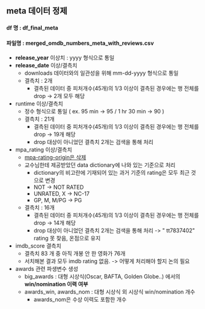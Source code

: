 <h2> meta 데이터 정제 </h2>

<h4> df 명 : df_final_meta </h5>

<h4> 파일명 : merged_omdb_numbers_meta_with_reviews.csv </h5>

- **release_year** 이상치 : yyyy 형식으로 통일
- **release_date** 이상/결측치 
  - downloads 데이터와의 일관성을 위해 mm-dd-yyyy 형식으로 통일
  - 결측치 : 2개
    - 결측된 데이터 중 피처개수(45개)의 1/3 이상이 결측된 경우에는 행 전체를 drop -> 2개 모두 해당
- runtime 이상/결측치 
  - 정수 형식으로 통일 ( ex. 95 min -> 95 / 1 hr 30 min -> 90 )
  - 결측치 : 21개
    - 결측된 데이터 중 피처개수(45개)의 1/3 이상이 결측된 경우에는 행 전체를 drop -> 19개 해당
    - drop 대상이 아니었던 결측치 2개는 검색을 통해 처리
- mpa_rating 이상/결측치
  - <u>mpa-rating-origin은 삭제</u>
  - 교수님한테 제공받았던 data dictionary에 나와 있는 기준으로 처리
    - dictionary의 비고란에 기재되어 있는 과거 기준의 rating은 모두 최근 것으로 변경
    - NOT -> NOT RATED
    - UNRATED, X -> NC-17
    - GP, M, M/PG -> PG
  - 결측치 : 16개
    - 결측된 데이터 중 피처개수(45개)의 1/3 이상이 결측된 경우에는 행 전체를 drop -> 14개 해당
    - drop 대상이 아니었던 결측치 2개는 검색을 통해 처리 -> " tt7837402" rating 못 찾음, 온점으로 유지
- imdb_score 결측치
  - 결측치 83 개 중 아직 개봉 안 한 영화가 76개
  - 서치해본 결과 모두 imdb rating 없음. -> 어떻게 처리해야 할지 논의 필요
- awards 관련 파생변수 생성
  - big_awards : 대형 시상식(Oscar, BAFTA, Golden Globe..) 에서의 **win/nomination 이력 여부**
  - awards_win, awards_nom :  대형 시상식 외 시상식 win/nomination 개수 
    - awards_nom은 수상 이력도 포함한 개수

